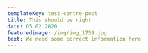 ```yaml
---
templateKey: test-centre-post
title: This should be right
date: 05.02.2020
featuredimage: /img/img_1759.jpg
text: We need some correct information here
---
```


